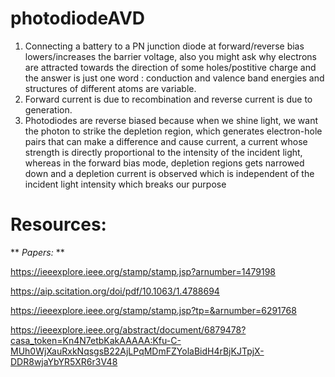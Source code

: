 # photodiodeAVD
1. Connecting a battery to a PN junction diode at forward/reverse bias lowers/increases the barrier voltage, also you might ask why electrons are attracted towards the direction of some holes/postitive charge and the answer is just one word : conduction and valence band energies and structures of different atoms are variable.
2. Forward current is due to recombination and reverse current is due to generation. 
3. Photodiodes are reverse biased because when we shine light, we want the photon to strike the depletion region, which generates electron-hole pairs that can make a difference and cause current, a current whose strength is directly proportional to the intensity of the incident light, whereas in the forward bias mode, depletion regions gets narrowed down and a depletion current is observed which is independent of the incident light intensity which breaks our purpose

# **Resources:** 

 **   *Papers:*   **

https://ieeexplore.ieee.org/stamp/stamp.jsp?arnumber=1479198

https://aip.scitation.org/doi/pdf/10.1063/1.4788694

https://ieeexplore.ieee.org/stamp/stamp.jsp?tp=&arnumber=6291768

https://ieeexplore.ieee.org/abstract/document/6879478?casa_token=Kn4N7etbKakAAAAA:Kfu-C-MUh0WjXauRxkNqsgsB22AjLPqMDmFZYolaBidH4rBjKJTpjX-DDR8wjaYbYR5XR6r3V48



